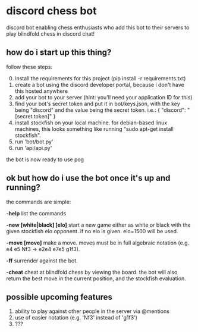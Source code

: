 # discord chess bot
discord bot enabling chess enthusiasts who add this bot to their servers to play blindfold chess in discord chat!

## how do i start up this thing?
follow these steps:

0. install the requirements for this project (pip install -r requirements.txt)
1. create a bot using the discord developer portal, because i don't have this hosted anywhere
2. add your bot to your server (hint: you'll need your application ID for this)
3. find your bot's secret token and put it in bot/keys.json, with the key being "discord" and the value being the secret token. i.e.:
{
    "discord": "[secret token]"
}
4. install stockfish on your local machine. for debian-based linux machines, this looks something like running "sudo apt-get install stockfish".
5. run 'bot/bot.py'
6. run 'api/api.py'

the bot is now ready to use pog

## ok but how do i use the bot once it's up and running?
the commands are simple:

**-help**   list the commands

**-new [white|black] [elo]**  start a new game either as white or black with the given stockfish elo opponent. if no elo is given. elo=1500 will be used.

**-move [move]**    make a move. moves must be in full algebraic notation (e.g. e4 e5 Nf3 -> e2e4 e7e5 g1f3).

**-ff** surrender against the bot.

**-cheat**  cheat at blindfold chess by viewing the board. the bot will also return the best move in the current position, and the stockfish evaluation.


## possible upcoming features
1. ability to play against other people in the server via @mentions
2. use of easier notation (e.g. 'Nf3' instead of 'g1f3')
3. ???